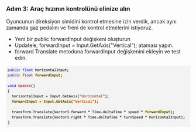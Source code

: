 ### Adım 3: Araç hızının kontrolünü elinize alın
Oyuncunun direksiyon simidini kontrol etmesine izin verdik, ancak aynı zamanda gaz pedalını ve freni de kontrol etmelerini istiyoruz.

- Yeni bir public forwardInput değişkeni oluşturun
- Update’e, forwardInput = Input.GetAxis("Vertical"); ataması yapın.
- forward Translate metoduna  forwardInput değişkenini ekleyin ve test edin.

![figures](https://raw.githubusercontent.com/Kodluyoruz/taskforce/main/unity-junior-programmer/take-control-vehicle-speed/figures/CWC_A.2.5_image3.png)
